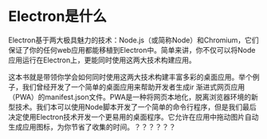# Electron是什么
Electron基于两大极具魅力的技术：Node.js（或简称Node）和Chromium，它们保证了你的任何web应用都能移植到Electron中。简单来讲，你不仅可以将Node应用运行在Electron上，更能同时使用这两大技术构建应用。

这本书就是带领你学会如何同时使用这两大技术构建丰富多彩的桌面应用。举个例子，我们曾经开发了一个简单的桌面应用来帮助开发者生成ir 渐进式网页应用（PWA）的manifest.json文件。PWA是一种将网页本地化，脱离浏览器环境的新型技术。我们本可以使用Node脚本开发了一个简单的命令行程序，但是我们最后决定使用Electron技术开发一个更易用的桌面程序。它允许在应用中拖动图片自动生成应用图标，为你节省了收集的时间。？？？？？？

